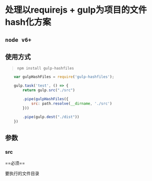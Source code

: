 # 处理以requirejs + gulp为项目的文件hash化方案

## `node v6+`

## 使用方式

> `npm install gulp-hashfiles`

```javascript
    var gulpHashFiles = require('gulp-hashfiles');

    gulp.task('test', () => {
        return gulp.src("./src")

        .pipe(gulpHashFiles({
            src: path.resolve(__dirname, './src')
        }))

        .pipe(gulp.dest("./dist"))
    })
```

## 参数

### src

==必须==

要执行的文件目录